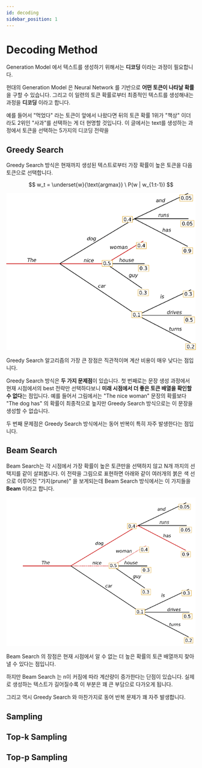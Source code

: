 ```yaml
---
id: decoding
sidebar_position: 1
---
```

# Decoding Method

Generation Model 에서 텍스트를 생성하기 위해서는 **디코딩** 이라는 과정이 필요합니다.

현대의 Generation Model 은 Neural Network 를 기반으로 **어떤 토큰이 나타날 확률**을 구할 수 있습니다. 그리고 이 일련의 토큰 확률로부터 최종적인 텍스트를 생성해내는 과정을 **디코딩** 이라고 합니다.

예를 들어서 "먹었다" 라는 토큰이 앞에서 나왔다면 뒤의 토큰 확률 1위가 "책상" 이더라도 2위인 "사과"를 선택하는 게 더  현명할 것입니다. 이 글에서는 text를 생성하는 과정에서 토큰을 선택하는 5가지의 디코딩 전략을 

## Greedy Search

Greedy Search 방식은 현재까지 생성된 텍스트로부터 가장 확률이 높은 토큰을 다음 토큰으로 선택합니다.

$$
w_t = \underset{w}{\text{argmax}} \ P(w | w_{1:t-1})
$$

![Alt text](image.png)

Greedy Search 알고리즘의 가장 큰 장점은 직관적이며 계산 비용이 매우 낮다는 점입니다.

Greedy Search 방식은 **두 가지 문제점**이 있습니다. 첫 번째로는 문장 생성 과정에서 현재 시점에서의 best 전략만 선택하다보니 **미래 시점에서 더 좋은 토큰 배열을 확인할 수 없다**는 점입니다. 예를 들어서 그림에서는 "The nice woman" 문장의 확률보다 "The dog has" 의 확률이 최종적으로 높지만 Greedy Search 방식으로는 이 문장을 생성할 수 없습니다.

두 번째 문제점은 Greedy Search 방식에서는 동어 반복이 특히 자주 발생한다는 점입니다.

## Beam Search

Beam Search는 각 시점에서 가장 확률이 높은 토큰만을 선택하지 않고 N개 까지의 선택지를 같이 살펴봅니다. 이 전략을 그림으로 표현하면 아래와 같이 여러개의 붉은 색 선으로 이루어진 "가지(prune)" 을 보게되는데 Beam Search 방식에서는 이 가지들을 **Beam** 이라고 합니다.

![Alt text](image-1.png)

Beam Search 의 장점은 현재 시점에서 알 수 없는 더 높은 확률의 토큰 배열까지 찾아낼 수 있다는 점입니다. 

하지만 Beam Search 는 n이 커짐에 따라 계산량이 증가한다는 단점이 있습니다. 실제로 생성하는 텍스트가 길어질수록 이 부분은 꽤 큰 부담으로 다가오게 됩니다.

그리고 역시 Greedy Search 와 마찬가지로 동어 반복 문제가 꽤 자주 발생합니다.

## Sampling

## Top-k Sampling

## Top-p Sampling